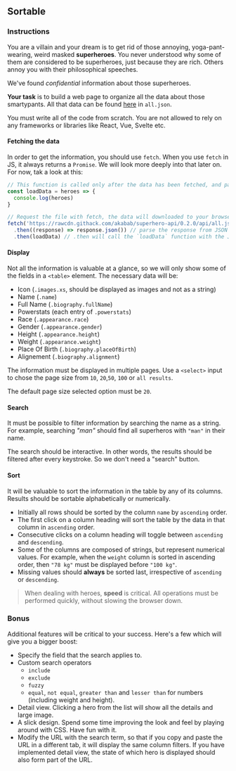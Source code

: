 ## Sortable

### Instructions

You are a villain and your dream is to get rid of those annoying, yoga-pant-wearing, weird masked **superheroes**.
You never understood why some of them are considered to be superheroes, just because they are rich. Others annoy you with their philosophical speeches.

We've found _confidential_ information about those superheroes.

**Your task** is to build a web page to organize all the data about those smartypants. All that data can be found [here](https://rawcdn.githack.com/akabab/superhero-api/0.2.0/api/all.json) in `all.json`.

You must write all of the code from scratch. You are not allowed to rely on any frameworks or libraries like React, Vue, Svelte etc.

#### Fetching the data
In order to get the information, you should use `fetch`.
When you use `fetch` in JS, it always returns a `Promise`. We will look more deeply into that later on. For now, tak a look at this:

```js
// This function is called only after the data has been fetched, and parsed.
const loadData = heroes => {
  console.log(heroes)
}

// Request the file with fetch, the data will downloaded to your browser cache.
fetch('https://rawcdn.githack.com/akabab/superhero-api/0.2.0/api/all.json')
  .then((response) => response.json()) // parse the response from JSON
  .then(loadData) // .then will call the `loadData` function with the JSON value.
```

#### Display

Not all the information is valuable at a glance, so we will only show some of the fields in a `<table>` element. The necessary data will be:

- Icon (`.images.xs`, should be displayed as images and not as a string)
- Name (`.name`)
- Full Name (`.biography.fullName`)
- Powerstats (each entry of `.powerstats`)
- Race (`.appearance.race`)
- Gender (`.appearance.gender`)
- Height (`.appearance.height`)
- Weight (`.appearance.weight`)
- Place Of Birth (`.biography.placeOfBirth`)
- Alignement (`.biography.alignment`)

The information must be displayed in multiple pages. Use a `<select>` input to chose the page size from `10`, `20`,`50`, `100` or `all results`.

The default page size selected option must be `20`.

#### Search

It must be possible to filter information by searching the name as a string. For example, searching _"man"_ should find all superheros with `"man"` in their name.

The search should be interactive. In other words, the results should be filtered after every keystroke. So we don't need a "search" button.

#### Sort

It will be valuable to sort the information in the table by any of its columns. Results should be sortable alphabetically or numerically.

- Initially all rows should be sorted by the column `name` by `ascending` order.
- The first click on a column heading will sort the table by the data in that column in `ascending` order.
- Consecutive clicks on a column heading will toggle between `ascending` and `descending`.
- Some of the columns are composed of strings, but represent numerical values. For example, when the `weight` column is sorted in ascending order, then `"78 kg"` must be displayed before `"100 kg"`.
- Missing values should **always** be sorted last, irrespective of `ascending` or `descending`.

> When dealing with heroes, **speed** is critical. All operations must be performed quickly, without slowing the browser down.

### Bonus

Additional features will be critical to your success. Here's a few which will give you a bigger boost:

- Specify the field that the search applies to.
- Custom search operators
  - `include`
  - `exclude`
  - `fuzzy`
  - `equal`, `not equal`, `greater than` and  `lesser than` for numbers (including weight and height).
- Detail view. Clicking a hero from the list will show all the details and large image.
- A slick design. Spend some time improving the look and feel by playing around with CSS. Have fun with it.
- Modify the URL with the search term, so that if you copy and paste the URL in a different tab, it will display the same column filters. If you have implemented detail view, the state of which hero is displayed should also form part of the URL.
